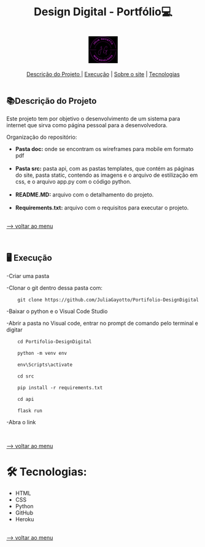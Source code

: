<h1 align="center">Design Digital - Portfólio💻</h1>

<br>
<div align='center'>
<img src="src\api\static\imagens\J.png" style="zoom:25%;"/>
</div>
<br>

<div align='center'> <a href='#-descrição-do-projeto-'>Descrição do Projeto </a> |  <a href='#-execução-'>Execução</a> | <a href='#-sobre-o-site-'>Sobre o site</a> | <a href='#-tecnologias'>Tecnologias</a> </div>

<br>

<h2> 📚Descrição do Projeto </h2>
<p> Este projeto tem por objetivo o desenvolvimento de um sistema para internet que sirva como página pessoal para a desenvolvedora.</p> 
<p>Organização do repositório:</p>
<ul>
    <li><strong>Pasta doc:</strong> onde se encontram os wireframes para mobile em formato pdf </li>
    <br>
     <li><strong>Pasta src:</strong> pasta api, com as pastas templates, que contém as páginas do site, pasta static, contendo as imagens e o arquivo de estilização em css, e o  arquivo app.py com o código python.</li>
    <br>
    <li><strong>README.MD:</strong> arquivo com o detalhamento do projeto.</li>
    <br>
    <li><strong>Requirements.txt:</strong> arquivo com o requisitos para executar o projeto.</li>
</ul>


<br><a href="#Design-Digital---Portfólio">--> voltar ao menu</a>

<br>

<h2>🖥 Execução </h2>

-Criar uma pasta

-Clonar o git dentro dessa pasta com:

```console 
	git clone https://github.com/JuliaGayotto/Portifolio-DesignDigital
```

-Baixar o python e o Visual Code Studio 

-Abrir a pasta no Visual code, entrar no prompt de comando pelo terminal e digitar 

```console 
	cd Portifolio-DesignDigital
```

```console 
	python -m venv env
```

```console 
	env\Scripts\activate
```

```console 
	cd src
```

```console 
	pip install -r requirements.txt
```

```console 
	cd api 
```

```console
	flask run
```

-Abra o link

<br>

<a href="#Design-Digital---Portfólio">--> voltar ao menu</a>

<h1>🛠 Tecnologias:</h1>

<ul>
    <li> HTML</li>
    <li> CSS</li>
    <li> Python</li>
    <li> GitHub</li>
    <li> Heroku</li>
</ul>

<br><a href="#-grupo-5---braziliantech"><a href="#Design-Digital---Portfólio">--> voltar ao menu</a></a>
